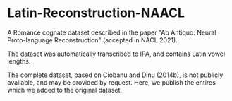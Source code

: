 # Latin-Reconstruction-NAACL

A Romance cognate dataset described in the paper "Ab Antiquo: Neural Proto-language Reconstruction" (accepted in NACL 2021).

The dataset was automatically transcribed to IPA, and contains Latin vowel lengths.

The complete dataset, based on Ciobanu and Dinu (2014b), is not publicly available, and may be provided by request. Here, we publish the entires which we added to the original dataset.
